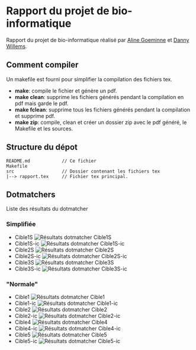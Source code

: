 # Rapport du projet de bio-informatique

Rapport du projet de bio-informatique réalisé par [Aline
Goeminne](https://github.com/AlineGoeminne) et [Danny
Willems](https://github.com/dannywillems).

## Comment compiler

Un makefile est fourni pour simplifier la compilation des fichiers tex.

* **make**: compile le fichier et génère un pdf.
* **make clean**: supprime les fichiers générés pendant la compilation en pdf
  mais garde le pdf.
* **make fclean**: supprime tous les fichiers générés pendant la compilation et
  supprime pdf.
* **make zip**: compile, clean et créer un dossier zip avec le pdf généré, le
  Makefile et les sources.

## Structure du dépot

```
README.md            // Ce fichier
Makefile
src                  // Dossier contenant les fichiers tex
|--> rapport.tex     // Fichier tex principal.
```

## Dotmatchers

Liste des résultats du dotmatcher

### Simplifiée

* Cible1S
![Résultats dotmatcher Cible1S](res/cible1S.png)
* Cible1S-ic
![Résultats dotmatcher Cible1S-ic](res/cible1S-ic.png)
* Cible2S
![Résultats dotmatcher Cible2S](res/cible2S.png)
* Cible2S-ic
![Résultats dotmatcher Cible2S-ic](res/cible2S-ic.png)
* Cible3S
![Résultats dotmatcher Cible3S](res/cible3S.png)
* Cible3S-ic
![Résultats dotmatcher Cible3S-ic](res/cible3S-ic.png)

### "Normale"

* Cible1
![Résultats dotmatcher Cible1](res/cible1.png)
* Cible1-ic
![Résultats dotmatcher Cible1-ic](res/cible1-ic.png)
* Cible2
![Résultats dotmatcher Cible2](res/cible2.png)
* Cible2-ic
![Résultats dotmatcher Cible2-ic](res/cible2-ic.png)
* Cible4
![Résultats dotmatcher Cible4](res/cible4.png)
* Cible4-ic
![Résultats dotmatcher Cible4-ic](res/cible4-ic.png)
* Cible5
![Résultats dotmatcher Cible5](res/cible5.png)
* Cible5-ic
![Résultats dotmatcher Cible5-ic](res/cible5-ic.png)
